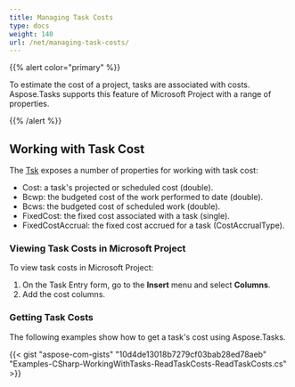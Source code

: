 ```yaml
---
title: Managing Task Costs
type: docs
weight: 140
url: /net/managing-task-costs/
---
```


{{% alert color="primary" %}} 

To estimate the cost of a project, tasks are associated with costs. Aspose.Tasks supports this feature of Microsoft Project with a range of properties.

{{% /alert %}} 
## **Working with Task Cost**
The [Tsk](http://www.aspose.com/api/net/tasks/aspose.tasks/tsk) exposes a number of properties for working with task cost:

- Cost: a task's projected or scheduled cost (double).
- Bcwp: the budgeted cost of the work performed to date (double).
- Bcws: the budgeted cost of scheduled work (double).
- FixedCost: the fixed cost associated with a task (single).
- FixedCostAccrual: the fixed cost accrued for a task (CostAccrualType).
### **Viewing Task Costs in Microsoft Project**
To view task costs in Microsoft Project:

1. On the Task Entry form, go to the **Insert** menu and select **Columns**.
1. Add the cost columns.
### **Getting Task Costs**
The following examples show how to get a task's cost using Aspose.Tasks.

{{< gist "aspose-com-gists" "10d4de13018b7279cf03bab28ed78aeb" "Examples-CSharp-WorkingWithTasks-ReadTaskCosts-ReadTaskCosts.cs" >}}
